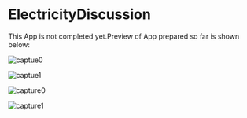 # ElectricityDiscussion
This App is not completed yet.Preview of App prepared so far is shown below:

![captue0](https://user-images.githubusercontent.com/43849911/66267137-3b80d180-e84b-11e9-8f36-821e649d2e00.jpg)

![captue1](https://user-images.githubusercontent.com/43849911/66267136-3b80d180-e84b-11e9-87c1-7df52c81f472.jpg)

![capture0](https://user-images.githubusercontent.com/43849911/66269866-49dee580-e86b-11e9-8293-f61924b23a21.jpg)

![capture1](https://user-images.githubusercontent.com/43849911/66270366-371adf80-e870-11e9-8d32-b884a9fd0f31.jpg)

